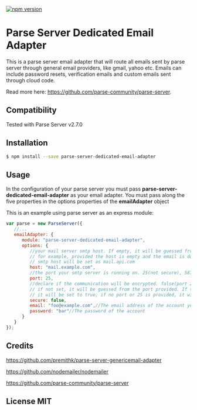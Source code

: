 [![npm version](https://d25lcipzij17d.cloudfront.net/badge.svg?id=js&type=6&v=0.0.2&x2=0)](https://badge.fury.io/js/parse-server-dedicated-email-adapter)
# Parse Server Dedicated Email Adapter


This is a parse server email adapter that will route all emails sent by parse server through general email providers, like gmail, yahoo etc. Emails can include password resets, verification emails and custom emails sent through cloud code.

Read more here: https://github.com/parse-community/parse-server.

## Compatibility
Tested with Parse Server v2.7.0

## Installation
```sh
$ npm install --save parse-server-dedicated-email-adapter
```

## Usage
In the configuration of your parse server you must pass **parse-server-dedicated-email-adapter** as your email adapter. You must pass along the five properties in the options properties of the **emailAdapter** object

This is an example using parse server as an express module:


```javascript
var parse = new ParseServer({
   //...
   emailAdapter: {
      module: "parse-server-dedicated-email-adapter",
      options: {
         //your mail server smtp host. If empty, it will be guessed from the email option
         // for example, provided the host is empty and the email is doc@api.com, the 
         // smtp host will be set as mail.api.com
         host: "mail.example.com",
         //the port your smtp server is running on. 25(not secure), 587(TLS), 465(SSL). Default = 25
         port: 25,
         //declare if the communication will be encrypted. false(port 25), true (587 || 465)
         // if not set, it will be guessed from the port provided. If the provided port is 587 or 465,
         // it will be set to true; if no port or 25 is provided, it will be set to false
         secure: false,
         email: "foo@example.com",//The email address of the account you're sending from
         password: "bar"//The password of the account
      }
   }
});
```

## Credits

https://github.com/premithk/parse-server-genericemail-adapter

https://github.com/nodemailer/nodemailer

https://github.com/parse-community/parse-server

## License MIT